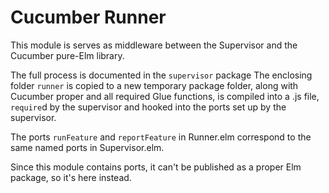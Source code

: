 # Cucumber Runner

This module is serves as middleware between the Supervisor and the Cucumber pure-Elm library.

The full process is documented in the `supervisor` package
The enclosing folder `runner` is copied to a new temporary package folder, along with Cucumber proper and all required Glue functions, is  compiled into a .js file, `require`d by the supervisor and hooked into the ports set up by the supervisor.

The ports `runFeature` and `reportFeature` in Runner.elm correspond to the same named ports in Supervisor.elm.

Since this module contains ports, it can't be published as a proper Elm package, so it's here instead.